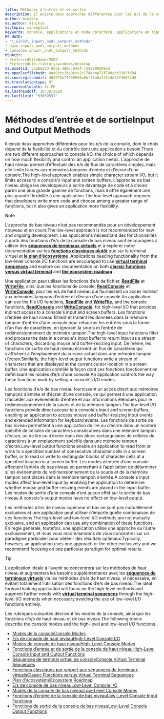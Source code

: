 ```yaml
---
title: Méthodes d’entrée et de sortie
description: Il existe deux approches différentes pour les e/s de la console, dont le choix dépend de la flexibilité et du contrôle dont une application a besoin.
author: miniksa
ms.author: miniksa
ms.topic: conceptual
keywords: console, applications en mode caractère, applications en ligne de commande, applications de terminal, API console
MS-HAID:
- '\_win32\_input\_and\_output\_methods'
- base.input\_and\_output\_methods
- consoles.input\_and\_output\_methods
MSHAttr:
- PreferredSiteName:MSDN
- PreferredLib:/library/windows/desktop
ms.assetid: 55a86d5d-d0b1-4d0c-b42f-7342809289ad
ms.openlocfilehash: 8ad03cc2be8cce2c174ac4a72f700cbb31b7fd94
ms.sourcegitcommit: 463975e71920908a6bff9a6a7291ddf3736652d5
ms.translationtype: MT
ms.contentlocale: fr-FR
ms.lasthandoff: 10/30/2020
ms.locfileid: "93039557"
---
```

# <a name="input-and-output-methods"></a><span data-ttu-id="7b0fd-104">Méthodes d’entrée et de sortie</span><span class="sxs-lookup"><span data-stu-id="7b0fd-104">Input and Output Methods</span></span>

<span data-ttu-id="7b0fd-105">Il existe deux approches différentes pour les e/s de la console, dont le choix dépend de la flexibilité et du contrôle dont une application a besoin.</span><span class="sxs-lookup"><span data-stu-id="7b0fd-105">There are two different approaches to console I/O, the choice of which depends on how much flexibility and control an application needs.</span></span> <span data-ttu-id="7b0fd-106">L’approche de haut niveau permet d’effectuer des e/s de flux de caractères simples, mais elle limite l’accès aux mémoires tampons d’entrée et d’écran d’une console.</span><span class="sxs-lookup"><span data-stu-id="7b0fd-106">The high-level approach enables simple character stream I/O, but it limits access to a console's input and screen buffers.</span></span> <span data-ttu-id="7b0fd-107">L’approche de bas niveau oblige les développeurs à écrire davantage de code et à choisir parmi une plus grande gamme de fonctions, mais il offre également une plus grande flexibilité à une application.</span><span class="sxs-lookup"><span data-stu-id="7b0fd-107">The low-level approach requires that developers write more code and choose among a greater range of functions, but it also gives an application more flexibility.</span></span>

> [!NOTE]
> <span data-ttu-id="7b0fd-108">L’approche de bas niveau n’est pas recommandée pour un développement nouveau et en cours.</span><span class="sxs-lookup"><span data-stu-id="7b0fd-108">The low-level approach is not recommended for new and ongoing development.</span></span> <span data-ttu-id="7b0fd-109">Les applications nécessitant des fonctionnalités à partir des fonctions d’e/s de la console de bas niveau sont encouragées à utiliser des **[séquences de terminaux virtuels](console-virtual-terminal-sequences.md)** et à explorer notre documentation sur les **[fonctions classiques plutôt](classic-vs-vt.md)** que sur le terminal virtuel et **[le plan d’écosystème](ecosystem-roadmap.md)** .</span><span class="sxs-lookup"><span data-stu-id="7b0fd-109">Applications needing functionality from the low-level console I/O functions are encouraged to use **[virtual terminal sequences](console-virtual-terminal-sequences.md)** and explore our documentation on both **[classic functions versus virtual terminal](classic-vs-vt.md)** and **[the ecosystem roadmap](ecosystem-roadmap.md)** .</span></span>

<span data-ttu-id="7b0fd-110">Une application peut utiliser les fonctions d’e/s de fichier, [**ReadFile**](https://msdn.microsoft.com/library/windows/desktop/aa365467) et [**WriteFile**](https://msdn.microsoft.com/library/windows/desktop/aa365747), ainsi que les fonctions de console, [**ReadConsole**](readconsole.md) et [**WriteConsole**](writeconsole.md), pour les e/s de haut niveau qui fournissent un accès indirect aux mémoires tampons d’entrée et d’écran d’une console.</span><span class="sxs-lookup"><span data-stu-id="7b0fd-110">An application can use the file I/O functions, [**ReadFile**](https://msdn.microsoft.com/library/windows/desktop/aa365467) and [**WriteFile**](https://msdn.microsoft.com/library/windows/desktop/aa365747), and the console functions, [**ReadConsole**](readconsole.md) and [**WriteConsole**](writeconsole.md), for high-level I/O that provides indirect access to a console's input and screen buffers.</span></span> <span data-ttu-id="7b0fd-111">Les fonctions d’entrée de haut niveau filtrent et traitent les données dans la mémoire tampon d’entrée d’une console pour retourner les entrées sous la forme d’un flux de caractères, en ignorant la souris et l’entrée de redimensionnement de mémoire tampon.</span><span class="sxs-lookup"><span data-stu-id="7b0fd-111">The high-level input functions filter and process the data in a console's input buffer to return input as a stream of characters, discarding mouse and buffer-resizing input.</span></span> <span data-ttu-id="7b0fd-112">De même, les fonctions de sortie de haut niveau écrivent un flux de caractères qui s’affichent à l’emplacement du curseur actuel dans une mémoire tampon d’écran.</span><span class="sxs-lookup"><span data-stu-id="7b0fd-112">Similarly, the high-level output functions write a stream of characters that are displayed at the current cursor location in a screen buffer.</span></span> <span data-ttu-id="7b0fd-113">Une application contrôle la façon dont ces fonctions fonctionnent en définissant les modes d’e/s d’une console.</span><span class="sxs-lookup"><span data-stu-id="7b0fd-113">An application controls the way these functions work by setting a console's I/O modes.</span></span>

<span data-ttu-id="7b0fd-114">Les fonctions d’e/s de bas niveau fournissent un accès direct aux mémoires tampons d’entrée et d’écran d’une console, ce qui permet à une application d’accéder aux événements d’entrée et aux informations étendues pour le redimensionnement de la souris et de la mémoire tampon.</span><span class="sxs-lookup"><span data-stu-id="7b0fd-114">The low-level I/O functions provide direct access to a console's input and screen buffers, enabling an application to access mouse and buffer-resizing input events and extended information for keyboard events.</span></span> <span data-ttu-id="7b0fd-115">Les fonctions de sortie de bas niveau permettent à une application de lire ou d’écrire dans un nombre spécifié de cellules de caractères consécutives dans une mémoire tampon d’écran, ou de lire ou d’écrire dans des blocs rectangulaires de cellules de caractères à un emplacement spécifié dans une mémoire tampon d’écran.</span><span class="sxs-lookup"><span data-stu-id="7b0fd-115">Low-level output functions enable an application to read from or write to a specified number of consecutive character cells in a screen buffer, or to read or write to rectangular blocks of character cells at a specified location in a screen buffer.</span></span> <span data-ttu-id="7b0fd-116">Les modes d’entrée d’une console affectent l’entrée de bas niveau en permettant à l’application de déterminer si les événements de redimensionnement de la souris et de la mémoire tampon sont placés dans la mémoire tampon d’entrée.</span><span class="sxs-lookup"><span data-stu-id="7b0fd-116">A console's input modes affect low-level input by enabling the application to determine whether mouse and buffer-resizing events are placed in the input buffer.</span></span> <span data-ttu-id="7b0fd-117">Les modes de sortie d’une console n’ont aucun effet sur la sortie de bas niveau.</span><span class="sxs-lookup"><span data-stu-id="7b0fd-117">A console's output modes have no effect on low-level output.</span></span>

<span data-ttu-id="7b0fd-118">Les méthodes d’e/s de niveau supérieur et bas ne sont pas mutuellement exclusives et une application peut utiliser n’importe quelle combinaison de ces fonctions.</span><span class="sxs-lookup"><span data-stu-id="7b0fd-118">The high-level and low-level I/O methods are not mutually exclusive, and an application can use any combination of these functions.</span></span> <span data-ttu-id="7b0fd-119">En règle générale, toutefois, une application utilise une approche ou l’autre exclusivement, et nous vous recommandons de vous concentrer sur un paradigme particulier pour obtenir des résultats optimaux.</span><span class="sxs-lookup"><span data-stu-id="7b0fd-119">Typically, however, an application uses one approach or the other exclusively and we recommend focusing on one particular paradigm for optimal results.</span></span>

> [!TIP]
> <span data-ttu-id="7b0fd-120">L’application idéale à l’avenir se concentrera sur les méthodes de haut niveau et augmentera les besoins supplémentaires avec les **[séquences de terminaux virtuels](console-virtual-terminal-sequences.md)** via les méthodes d’e/s de haut niveau, si nécessaire, en évitant totalement l’utilisation des fonctions d’e/s de bas niveau.</span><span class="sxs-lookup"><span data-stu-id="7b0fd-120">The ideal forward looking application will focus on the high-level methods and augment further needs with **[virtual terminal sequences](console-virtual-terminal-sequences.md)** through the high-level I/O methods when necessary avoiding the use of low-level I/O functions entirely.</span></span>

<span data-ttu-id="7b0fd-121">Les rubriques suivantes décrivent les modes de la console, ainsi que les fonctions d’e/s de haut niveau et de bas niveau.</span><span class="sxs-lookup"><span data-stu-id="7b0fd-121">The following topics describe the console modes and the high-level and low-level I/O functions.</span></span>

- [<span data-ttu-id="7b0fd-122">Modes de la console</span><span class="sxs-lookup"><span data-stu-id="7b0fd-122">Console Modes</span></span>](console-modes.md)
- [<span data-ttu-id="7b0fd-123">E/s de console de haut niveau</span><span class="sxs-lookup"><span data-stu-id="7b0fd-123">High-Level Console I/O</span></span>](high-level-console-i-o.md)
- [<span data-ttu-id="7b0fd-124">Modes de console de haut niveau</span><span class="sxs-lookup"><span data-stu-id="7b0fd-124">High-Level Console Modes</span></span>](high-level-console-modes.md)
- [<span data-ttu-id="7b0fd-125">Fonctions d’entrée et de sortie de la console de haut niveau</span><span class="sxs-lookup"><span data-stu-id="7b0fd-125">High-Level Console Input and Output Functions</span></span>](high-level-console-input-and-output-functions.md)
- [<span data-ttu-id="7b0fd-126">Séquences de terminal virtuel de console</span><span class="sxs-lookup"><span data-stu-id="7b0fd-126">Console Virtual Terminal Sequences</span></span>](console-virtual-terminal-sequences.md)
- [<span data-ttu-id="7b0fd-127">Fonctions classiques par rapport aux séquences de terminaux virtuels</span><span class="sxs-lookup"><span data-stu-id="7b0fd-127">Classic Functions versus Virtual Terminal Sequences</span></span>](classic-vs-vt.md)
- [<span data-ttu-id="7b0fd-128">Plan d’écosystème</span><span class="sxs-lookup"><span data-stu-id="7b0fd-128">Ecosystem Roadmap</span></span>](ecosystem-roadmap.md)
- [<span data-ttu-id="7b0fd-129">E/s de console de bas niveau</span><span class="sxs-lookup"><span data-stu-id="7b0fd-129">Low-Level Console I/O</span></span>](low-level-console-i-o.md)
- [<span data-ttu-id="7b0fd-130">Modes de la console de bas niveau</span><span class="sxs-lookup"><span data-stu-id="7b0fd-130">Low-Level Console Modes</span></span>](low-level-console-modes.md)
- [<span data-ttu-id="7b0fd-131">Fonctions d’entrée de la console de bas niveau</span><span class="sxs-lookup"><span data-stu-id="7b0fd-131">Low-Level Console Input Functions</span></span>](low-level-console-input-functions.md)
- [<span data-ttu-id="7b0fd-132">Fonctions de sortie de la console de bas niveau</span><span class="sxs-lookup"><span data-stu-id="7b0fd-132">Low-Level Console Output Functions</span></span>](low-level-console-output-functions.md)
